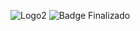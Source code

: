![Logo2](https://github.com/micalemina/Saoirse-Books/assets/144962610/4a5861ee-f127-4577-aae0-1c2b6a823a4b)
![Badge Finalizado](https://img.shields.io/badge/STATUS-FIALIZADO-blue)
